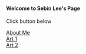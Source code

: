 
   <h4>Welcome to Sebin Lee's Page</h4>
   <p> Click button below </p>
   <p> 
   <div class="mitem" id="m1"> <a href="https://sebinlee.github.io/artbySebinComputerSys/MainPage.html" target="_blank"> About Me </a></div> 
   <div><a href="https://sebinlee.github.io/Mondrian_Computersys/index.html" target="_blank" > Art 1 </a></div>
   <div class="mitem" id="m3"> <a href="https://sebinlee.github.io/Screaming_ComputerSys/index.html" target="_blank"> Art 2 </a></div> 
